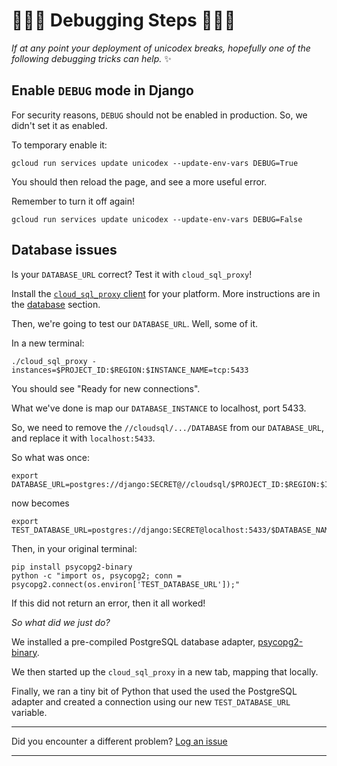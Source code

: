 # 🐛🐛🐛 Debugging Steps 🐛🐛🐛 

*If at any point your deployment of unicodex breaks, hopefully one of the following debugging tricks can help.* ✨

## Enable `DEBUG` mode in Django

For security reasons, `DEBUG` should not be enabled in production. So, we didn't set it as enabled. 

To temporary enable it:

```
gcloud run services update unicodex --update-env-vars DEBUG=True
```

You should then reload the page, and see a more useful error. 

Remember to turn it off again!

```
gcloud run services update unicodex --update-env-vars DEBUG=False
```


## Database issues

Is your `DATABASE_URL` correct? Test it with `cloud_sql_proxy`!

Install the [`cloud_sql_proxy` client](https://cloud.google.com/sql/docs/postgres/sql-proxy#install) for your platform.  More instructions are in the [database](20-setup-sql.md) section. 

Then, we're going to test our `DATABASE_URL`. Well, some of it. 

In a new terminal:

```
./cloud_sql_proxy -instances=$PROJECT_ID:$REGION:$INSTANCE_NAME=tcp:5433
```

You should see "Ready for new connections".

What we've done is map our `DATABASE_INSTANCE` to localhost, port 5433. 

So, we need to remove the `//cloudsql/.../DATABASE` from our `DATABASE_URL`, and replace it with `localhost:5433`. 

So what was once: 

```
export DATABASE_URL=postgres://django:SECRET@//cloudsql/$PROJECT_ID:$REGION:$INSTANCE_NAME/$DATABASE_NAME
```

now becomes

```
export TEST_DATABASE_URL=postgres://django:SECRET@localhost:5433/$DATABASE_NAME
```

Then, in your original terminal: 

```
pip install psycopg2-binary
python -c "import os, psycopg2; conn = psycopg2.connect(os.environ['TEST_DATABASE_URL']);"
```

If this did not return an error, then it all worked!

*So what did we just do?*

We installed a pre-compiled PostgreSQL database adapter, [psycopg2-binary](https://pypi.org/project/psycopg2-binary/). 

We then started up the `cloud_sql_proxy` in a new tab, mapping that locally. 

Finally, we ran a tiny bit of Python that used the used the PostgreSQL adapter and created a connection using our new `TEST_DATABASE_URL` variable. 

---

Did you encounter a different problem? [Log an issue](https://github.com/GoogleCloudPlatform/django-demo-app-unicodex/issues)

---
